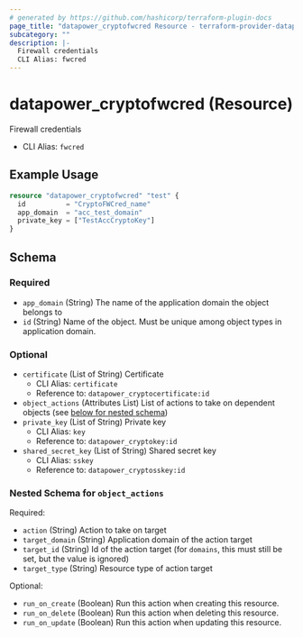 ```yaml
---
# generated by https://github.com/hashicorp/terraform-plugin-docs
page_title: "datapower_cryptofwcred Resource - terraform-provider-datapower"
subcategory: ""
description: |-
  Firewall credentials
  CLI Alias: fwcred
---
```


# datapower_cryptofwcred (Resource)

Firewall credentials
  - CLI Alias: `fwcred`

## Example Usage

```terraform
resource "datapower_cryptofwcred" "test" {
  id          = "CryptoFWCred_name"
  app_domain  = "acc_test_domain"
  private_key = ["TestAccCryptoKey"]
}
```

<!-- schema generated by tfplugindocs -->
## Schema

### Required

- `app_domain` (String) The name of the application domain the object belongs to
- `id` (String) Name of the object. Must be unique among object types in application domain.

### Optional

- `certificate` (List of String) Certificate
  - CLI Alias: `certificate`
  - Reference to: `datapower_cryptocertificate:id`
- `object_actions` (Attributes List) List of actions to take on dependent objects (see [below for nested schema](#nestedatt--object_actions))
- `private_key` (List of String) Private key
  - CLI Alias: `key`
  - Reference to: `datapower_cryptokey:id`
- `shared_secret_key` (List of String) Shared secret key
  - CLI Alias: `sskey`
  - Reference to: `datapower_cryptosskey:id`

<a id="nestedatt--object_actions"></a>
### Nested Schema for `object_actions`

Required:

- `action` (String) Action to take on target
- `target_domain` (String) Application domain of the action target
- `target_id` (String) Id of the action target (for `domains`, this must still be set, but the value is ignored)
- `target_type` (String) Resource type of action target

Optional:

- `run_on_create` (Boolean) Run this action when creating this resource.
- `run_on_delete` (Boolean) Run this action when deleting this resource.
- `run_on_update` (Boolean) Run this action when updating this resource.
